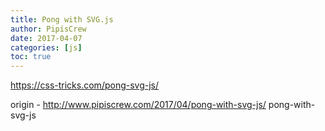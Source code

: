 ```yaml
---
title: Pong with SVG.js
author: PipisCrew
date: 2017-04-07
categories: [js]
toc: true
---
```


https://css-tricks.com/pong-svg-js/

origin - http://www.pipiscrew.com/2017/04/pong-with-svg-js/ pong-with-svg-js